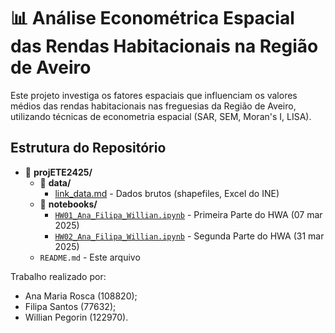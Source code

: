 # 📊 Análise Econométrica Espacial das Rendas Habitacionais na Região de Aveiro

Este projeto investiga os fatores espaciais que influenciam os valores médios das rendas habitacionais nas freguesias da Região de Aveiro, utilizando técnicas de econometria espacial (SAR, SEM, Moran's I, LISA).

## Estrutura do Repositório
- 📂 **projETE2425/**
  - 📂 **data/**
    - [link_data.md](data/link_data.md) - Dados brutos (shapefiles, Excel do INE)
  - 📓 **notebooks/**
    - [`HW01_Ana_Filipa_Willian.ipynb`](/notebooks/HW01_Ana_Filipa_Willian.ipynb) - Primeira Parte do HWA (07 mar 2025)
    - [`HW02_Ana_Filipa_Willian.ipynb`](/notebooks/HW02_Ana_Filipa_Willian.ipynb) - Segunda Parte do HWA (31 mar 2025)
  - `README.md` - Este arquivo


Trabalho realizado por:
- Ana Maria Rosca (108820);
- Filipa Santos (77632);
- Willian Pegorin (122970).
